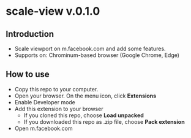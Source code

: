 # scale-view v.0.1.0
## Introduction
- Scale viewport on m.facebook.com and add some features.
- Supports on: Chrominum-based browser (Google Chrome, Edge)
## How to use
- Copy this repo to your computer.
- Open your browser. On the menu icon, click **Extensions** 
- Enable Developer mode
- Add this extension to your browser
    + If you cloned this repo, choose **Load unpacked**
    + If you downloaded this repo as .zip file, choose **Pack extension**
- Open m.facebook.com